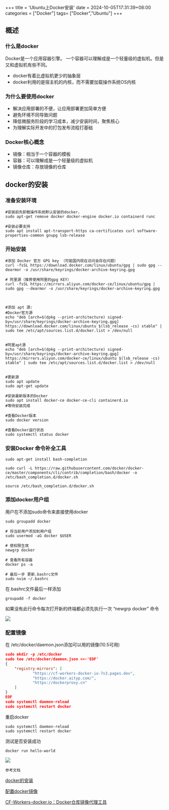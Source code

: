 +++
title = 'Ubuntu上Docker安装'
date = 2024-10-05T17:31:39+08:00
categories = ["Docker"]
tags= ["Docker","Ubuntu"]
+++
## 概述
### 什么是docker

Docker是一个应用容器引擎。 一个容器可以理解成是一个轻量级的虚拟机。但是又和虚拟机有些不同。

+ docker有着比虚拟机更少的抽象层
+ docker利用的是宿主机的内核，而不需要加载操作系统OS内核

### 为什么要使用docker

+ 解决应用部署的不便，让应用部署更加简单方便
+  避免环境不同导致问题
+ 降低微服务阶段的学习成本，减少安装时间，聚焦核心
+ 为理解实际开发中的打包发布流程打基础

### Docker核心概念

- 镜像：相当于一个容器的模板
- 容器：可以理解成是一个轻量级的虚拟机
- 镜像仓库：存放镜像的仓库





## docker的安装


### 准备安装环境
```shell
#安装前先卸载操作系统默认安装的docker，
sudo apt-get remove docker docker-engine docker.io containerd runc

#安装必要支持
sudo apt install apt-transport-https ca-certificates curl software-properties-common gnupg lsb-release

```

### 开始安装
```shell
#添加 Docker 官方 GPG key （可能国内现在访问会存在问题）
curl -fsSL https://download.docker.com/linux/ubuntu/gpg | sudo gpg --dearmor -o /usr/share/keyrings/docker-archive-keyring.gpg

# 阿里源（推荐使用阿里的gpg KEY）
curl -fsSL https://mirrors.aliyun.com/docker-ce/linux/ubuntu/gpg | sudo gpg --dearmor -o /usr/share/keyrings/docker-archive-keyring.gpg



#添加 apt 源:
#Docker官方源
echo "deb [arch=$(dpkg --print-architecture) signed-by=/usr/share/keyrings/docker-archive-keyring.gpg] https://download.docker.com/linux/ubuntu $(lsb_release -cs) stable" | sudo tee /etc/apt/sources.list.d/docker.list > /dev/null


#阿里apt源
echo "deb [arch=$(dpkg --print-architecture) signed-by=/usr/share/keyrings/docker-archive-keyring.gpg] https://mirrors.aliyun.com/docker-ce/linux/ubuntu $(lsb_release -cs) stable" | sudo tee /etc/apt/sources.list.d/docker.list > /dev/null


#更新源
sudo apt update
sudo apt-get update

```

```shell
#安装最新版本的Docker
sudo apt install docker-ce docker-ce-cli containerd.io
#等待安装完成

#查看Docker版本
sudo docker version

#查看Docker运行状态
sudo systemctl status docker

```

### 安装Docker 命令补全工具

```shell
sudo apt-get install bash-completion

sudo curl -L https://raw.githubusercontent.com/docker/docker-ce/master/components/cli/contrib/completion/bash/docker -o /etc/bash_completion.d/docker.sh

source /etc/bash_completion.d/docker.sh

```

###  添加docker用户组

用户在不添加sudo命令来直接使用docker



```shell
sudo groupadd docker

# 将当前用户添加到用户组
sudo usermod -aG docker $USER

# 使权限生效
newgrp docker

# 查看所有容器
docker ps -a

# 最后一步 更新.bashrc文件
sudo nvim ~/.bashrc
```

在.bashrc文件最后一样添加

```shell
groupadd -f docker
```

如果没有此行命令每次打开新的终端都必须先执行一次 “newgrp docker” 命令

![](https://i.postimg.cc/G3ksbG41/screenshot-30.png)
### 配置镜像
在 /etc/docker/daemon.json添加可以用的镜像(10.5可用)

```json
sudo mkdir -p /etc/docker
sudo tee /etc/docker/daemon.json <<-'EOF'
{
    "registry-mirrors": [
        	"https://cf-workers-docker-io-7s3.pages.dev",
            "https://docker.aityp.com/",
        	"https://dockerproxy.cn"
    ]
}
EOF
sudo systemctl daemon-reload
sudo systemctl restart docker
```

重启docker

```shell
sudo systemctl daemon-reload
sudo systemctl restart docker
```

测试是否安装成功

```shell
docker run hello-world
```

![](https://postimg.cc/mPPZKV7T)

`参考文档`

[docker的安装](https://blog.csdn.net/u011278722/article/details/137673353)

[配置docker镜像](https://www.cnblogs.com/xydchen/p/18258781)

[CF-Workers-docker.io：Docker仓库镜像代理工具](https://blog.cmliussss.com/p/CF-Workers-docker.io)